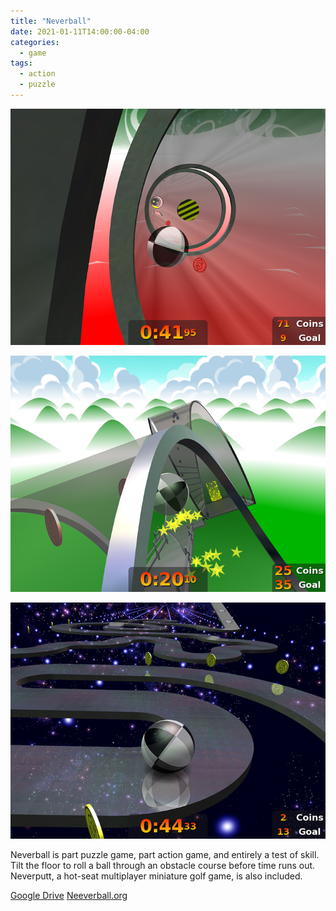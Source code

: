 ```yaml
---
title: "Neverball"
date: 2021-01-11T14:00:00-04:00
categories:
  - game
tags:
  - action
  - puzzle
---
```


![image](/assets/images/neverball0.jpg)

![image](/assets/images/neverball1.jpg)

![image](/assets/images/neverball2.jpg)

Neverball is part puzzle game, part action game, and entirely a test of skill. Tilt the floor to roll a ball through an obstacle course before time runs out. 
Neverputt, a hot-seat multiplayer miniature golf game, is also included.

[Google Drive](https://drive.google.com/file/d/14wiaGJ6Zm9fHLzQsq2n6cypfpAEkA53F/view?usp=sharing)
[Neeverball.org](https://neverball.org/neverball-1.6.0.zip)
